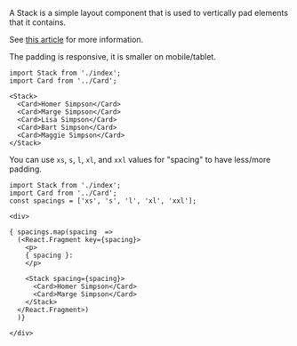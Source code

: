 A Stack is a simple layout component that is used to vertically pad elements
that it contains.

See [this article](https://every-layout.dev/layouts/stack/) for more information.

The padding is responsive, it is smaller on mobile/tablet.

```
import Stack from './index';
import Card from '../Card';

<Stack>
  <Card>Homer Simpson</Card>
  <Card>Marge Simpson</Card>
  <Card>Lisa Simpson</Card>
  <Card>Bart Simpson</Card>
  <Card>Maggie Simpson</Card>
</Stack>
```

You can use `xs`, `s`, `l`, `xl`, and `xxl` values for "spacing" to have less/more padding.

```
import Stack from './index';
import Card from '../Card';
const spacings = ['xs', 's', 'l', 'xl', 'xxl'];

<div>

{ spacings.map(spacing  =>
  (<React.Fragment key={spacing}>
    <p>
    { spacing }:
    </p>

    <Stack spacing={spacing}>
      <Card>Homer Simpson</Card>
      <Card>Marge Simpson</Card>
    </Stack>
  </React.Fragment>)
  )}

</div>
```
